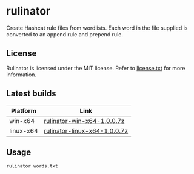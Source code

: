 # rulinator
Create Hashcat rule files from wordlists. Each word in the file supplied is converted to an append rule and prepend rule.

## License
Rulinator is licensed under the MIT license. Refer to [license.txt](https://github.com/metacrackorg/metacrack/blob/main/LICENSE) for more information.

## Latest builds 

| Platform | Link |
| --- | --- |
| win-x64 | [rulinator-win-x64-1.0.0.7z](https://github.com/acmesecorg/rulinator/raw/main/Rulinator/Builds/rulinator-win-x64-1.0.0.7z)|
| linux-x64 | [rulinator-linux-x64-1.0.0.7z](https://github.com/acmesecorg/rulinator/raw/main/Rulinator/Builds/rulinator-linux-x64-1.0.0.7z)|
  
## Usage

`rulinator words.txt`
